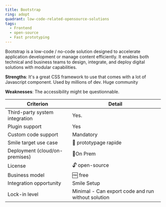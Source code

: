 ```yaml
---
title: Bootstrap
ring: adopt
quadrant: low-code-related-opensource-solutions
tags:
  - Frontend
  - open-source
  - Fast prototyping
---
```


Bootstrap is a low-code / no-code solution designed to accelerate application development or manage content efficiently. It enables both technical and business teams to design, integrate, and deploy digital solutions with modular capabilities.

**Strengths**: It's a great CSS framework to use that comes with a lot of Javascript component. Used by millions of dev. Huge community

**Weaknesses**: The accessibility might be questionnable.

| Criterion | Detail |
|----------|--------|
| Third-party system integration | Yes. |
| Plugin support | Yes |
| Custom code support | Mandatory |
| Smile target use case | 👷 prototypage rapide |
| Deployment (cloud/on-premises) | 📍On Prem |
| License | 🔓 open-source |
| Business model | 🆓 free |
| Integration opportunity | Smile Setup |
| Lock-in level | Minimal - Can export code and run without solution |
